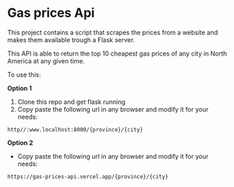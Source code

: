 # Gas prices Api
This project contains a script that scrapes the prices from a website and makes them available trough a Flask server.

This API is able to return the top 10 cheapest gas prices of any city in North America at any given time.

To use this: 

**Option 1**

  1. Clone this repo and get flask running
  2. Copy paste the following url in any browser and modify it for your needs:
  ```
http//:www.localhost:8000/{province}/{city}
```

**Option 2**
  - Copy paste the following url in any browser and modify it for your needs:
```
https://gas-prices-api.vercel.app/{province}/{city}
```
